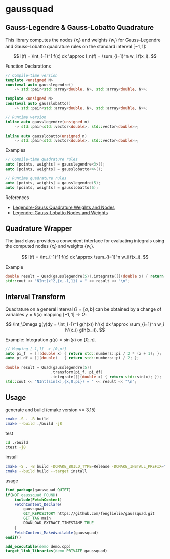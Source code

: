 # gaussquad

## Gauss-Legendre & Gauss-Lobatto Quadrature

This library computes the nodes $\{x_i\}$ and weights $\{w_i\}$ for Gauss–Legendre and Gauss–Lobatto quadrature rules on the standard interval $[-1,1]$:

$$
I(f) = \int_{-1}^1 f(x) dx \approx I_n(f) = \sum_{i=1}^n w_i f(x_i).
$$

Function Declarations
```cpp
// Compile-time version
template <unsigned N>
consteval auto gausslegendre()
    -> std::pair<std::array<double, N>, std::array<double, N>>;

template <unsigned N>
consteval auto gausslobatto()
    -> std::pair<std::array<double, N>, std::array<double, N>>;

// Runtime version
inline auto gausslegendre(unsigned n)
    -> std::pair<std::vector<double>, std::vector<double>>;

inline auto gausslobatto(unsigned n)
    -> std::pair<std::vector<double>, std::vector<double>>;
```

Examples
```cpp
// Compile-time quadrature rules
auto [points, weights] = gausslegendre<3>();
auto [points, weights] = gausslobatto<4>();

// Runtime quadrature rules
auto [points, weights] = gausslegendre(5);
auto [points, weights] = gausslobatto(6);
```

References

- [Legendre-Gauss Quadrature Weights and Nodes](https://ww2.mathworks.cn/matlabcentral/fileexchange/4540-legendre-gauss-quadrature-weights-and-nodes?s_tid=srchtitle_support_results_4_Gauss%20Lobatto)
- [Legendre-Gauss-Lobatto Nodes and Weights](https://ww2.mathworks.cn/matlabcentral/fileexchange/4775-legende-gauss-lobatto-nodes-and-weights?s_tid=srchtitle_support_results_3_Gauss%2520Lobatto)


## Quadrature Wrapper

The `Quad` class provides a convenient interface for evaluating integrals using the computed nodes $\{x_i\}$ and weights $\{w_i\}$.

$$
I(f) = \int_{-1}^1 f(x) dx \approx \sum_{i=1}^n w_i f(x_i).
$$

Example
```cpp
double result = Quad(gausslegendre(5)).integrate([](double x) { return x*x; });
std::cout << "NInt(x^2,{x,-1,1}) = " << result << "\n";
```


## Interval Transform

Quadrature on a general interval $\Omega = [a,b]$ can be obtained by a change of variables $y = h(x)$ mapping $[-1,1] \to \Omega$:

$$
\int_\Omega g(y)dy
= \int_{-1}^1 g(h(x)) h'(x) dx
\approx \sum_{i=1}^n w_i h'(x_i) g(h(x_i)).
$$

Example: Integration $g(y) = \sin(y)$ on $[0,\pi]$.

```cpp
// Mapping [-1,1] -> [0,pi]
auto pi_f  = [](double x) { return std::numbers::pi / 2 * (x + 1); };
auto pi_df = [](double)   { return std::numbers::pi / 2; };

double result = Quad(gausslegendre(5))
                    .transform(pi_f, pi_df)
                    .integrate([](double x) { return std::sin(x); });
std::cout << "NInt(sin(x),{x,0,pi}) = " << result << "\n";
```


## Usage

generate and build (cmake version >= 3.15)
```bash
cmake -S . -B build
cmake --build ./build -j8
```

test
```bash
cd ./build
ctest -j8
```

install
```bash
cmake -S . -B build -DCMAKE_BUILD_TYPE=Release -DCMAKE_INSTALL_PREFIX="~/.local/"
cmake --build build --target install
```

usage
```cmake
find_package(gaussquad QUIET)
if(NOT gaussquad_FOUND)
    include(FetchContent)
    FetchContent_Declare(
        gaussquad
        GIT_REPOSITORY https://github.com/fenglielie/gaussquad.git
        GIT_TAG main
        DOWNLOAD_EXTRACT_TIMESTAMP TRUE
    )
    FetchContent_MakeAvailable(gaussquad)
endif()

add_executable(demo demo.cpp)
target_link_libraries(demo PRIVATE gaussquad)
```
